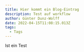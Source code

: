 ```yaml
---
title: Hier kommt ein Blog-Eintrag
description: Test auf workflow
author: Günter Dunz-Wolff
date: 2022-04-15T11:08:15.013Z
tags:
  - Tags
---
```

Ist ein Test